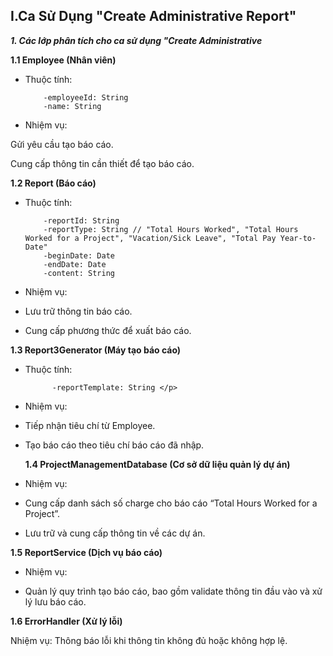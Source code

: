 ## I.Ca Sử Dụng "Create Administrative Report"
***1. Các lớp phân tích cho ca sử dụng "Create Administrative***

**1.1 Employee (Nhân viên)**

* Thuộc tính:
  
          -employeeId: String
          -name: String
  
* Nhiệm vụ:
  
Gửi yêu cầu tạo báo cáo.

Cung cấp thông tin cần thiết để tạo báo cáo.

**1.2 Report (Báo cáo)**

* Thuộc tính:
  
          -reportId: String
          -reportType: String // "Total Hours Worked", "Total Hours Worked for a Project", "Vacation/Sick Leave", "Total Pay Year-to-Date"
          -beginDate: Date
          -endDate: Date
          -content: String
  
* Nhiệm vụ:
- Lưu trữ thông tin báo cáo.</p>
- Cung cấp phương thức để xuất báo cáo.</p>

**1.3 Report3Generator (Máy tạo báo cáo)**

* Thuộc tính:
  
            -reportTemplate: String </p>
* Nhiệm vụ:
  
- Tiếp nhận tiêu chí từ Employee.</p>
- Tạo báo cáo theo tiêu chí báo cáo đã nhập.</p>
**1.4 ProjectManagementDatabase (Cơ sở dữ liệu quản lý dự án)**

* Nhiệm vụ:
  
- Cung cấp danh sách số charge cho báo cáo “Total Hours Worked for a Project”.</p>
- Lưu trữ và cung cấp thông tin về các dự án.

**1.5 ReportService (Dịch vụ báo cáo)**

*  Nhiệm vụ:
-  Quản lý quy trình tạo báo cáo, bao gồm validate thông tin đầu vào và xử lý lưu báo cáo.

**1.6 ErrorHandler (Xử lý lỗi)**

Nhiệm vụ:
Thông báo lỗi khi thông tin không đủ hoặc không hợp lệ.

